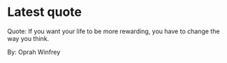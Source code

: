 # Latest quote 

Quote: If you want your life to be more rewarding, you have to change the way you think. 

By: Oprah Winfrey